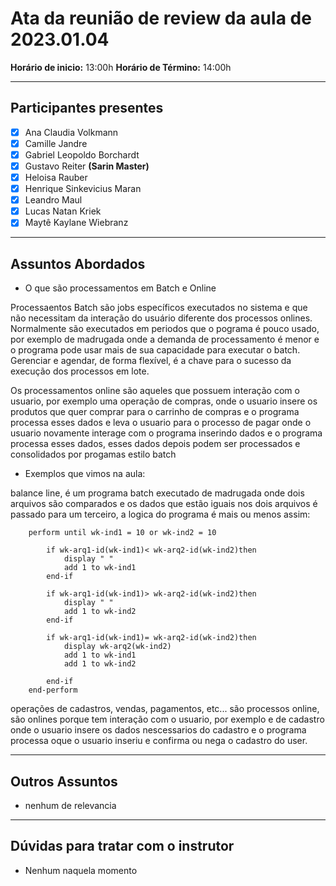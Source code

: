 # Ata da reunião de review da aula de 2023.01.04
**Horário de inicio:** 13:00h  **Horário de Término:** 14:00h

---

## Participantes presentes
- [x] Ana  Claudia Volkmann
- [x] Camille Jandre
- [x] Gabriel Leopoldo Borchardt
- [x] Gustavo Reiter **(Sarin Master)**
- [x] Heloisa Rauber 
- [x] Henrique Sinkevicius Maran 
- [x] Leandro Maul 
- [x] Lucas Natan Kriek 
- [x] Maytê Kaylane Wiebranz

---

## Assuntos Abordados

- O que são processamentos em Batch e Online

Processaentos Batch são jobs específicos executados no sistema e que não necessitam da interação do usuário diferente dos processos onlines. Normalmente são executados em periodos que o pograma é pouco usado, por exemplo de madrugada onde a demanda de processamento é menor e o programa pode usar mais de sua capacidade para executar o batch. Gerenciar e agendar, de forma flexível, é a chave para o sucesso da execução dos processos em lote.

Os processamentos online são aqueles que possuem interação com o usuario, por exemplo uma operação de compras, onde o usuario insere os produtos que quer comprar para o carrinho de compras e o programa processa esses dados e leva o usuario para o processo de pagar onde o usuario novamente interage com o programa inserindo dados e o programa processa esses dados, esses dados depois podem ser processados e consolidados por progamas estilo batch

- Exemplos que vimos na aula:

balance line, é um programa batch executado de madrugada onde dois arquivos são comparados e os dados que estão iguais nos dois arquivos é passado para um terceiro, a logica do programa é mais ou menos assim:
           
        perform until wk-ind1 = 10 or wk-ind2 = 10

            if wk-arq1-id(wk-ind1)< wk-arq2-id(wk-ind2)then
                display " "
                add 1 to wk-ind1
            end-if

            if wk-arq1-id(wk-ind1)> wk-arq2-id(wk-ind2)then
                display " "
                add 1 to wk-ind2
            end-if

            if wk-arq1-id(wk-ind1)= wk-arq2-id(wk-ind2)then
                display wk-arq2(wk-ind2)
                add 1 to wk-ind1
                add 1 to wk-ind2

            end-if
        end-perform

operações de cadastros, vendas, pagamentos, etc... são processos online, são onlines porque tem interação com o usuario, por exemplo e de cadastro onde o usuario insere os dados nescessarios do cadastro e o programa processa oque o usuario inseriu e confirma ou nega o cadastro do user.

---

## Outros Assuntos 

- nenhum de relevancia

---

## Dúvidas para tratar com o instrutor

- Nenhum naquela momento
